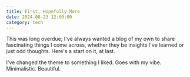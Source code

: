 ```yaml
---
title: First, Hopefully More
date: 2024-08-23 12:00:00
category: tech
---
```


This was long overdue; I've always wanted a blog of my own to share fascinating things I come across, whether they be insights I've learned or just odd thoughts. Here's a start on it, at last.


I've changed the theme to something I liked. Goes with my vibe. Minimalistic. Beautiful.